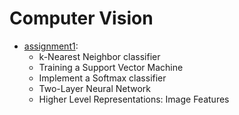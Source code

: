 # Computer Vision 
- [assignment1](http://cs231n.github.io/assignments2019/assignment1/):
  - k-Nearest Neighbor classifier
  - Training a Support Vector Machine
  - Implement a Softmax classifier 
  - Two-Layer Neural Network
  - Higher Level Representations: Image Features
  
